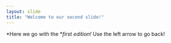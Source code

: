 ```yaml
---
layout: slide
title: "Welcome to our second slide!"
---
```

*Here we go with the **first edition!*
Use the left arrow to go back!
